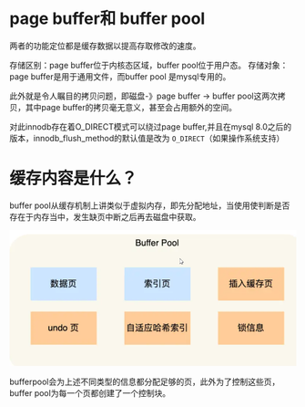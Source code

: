 # page buffer和 buffer pool

两者的功能定位都是缓存数据以提高存取修改的速度。

存储区别：page  buffer位于内核态区域，buffer pool位于用户态。
存储对象：page buffer是用于通用文件，而buffer pool 是mysql专用的。

此外就是令人瞩目的拷贝问题，即磁盘-》page buffer -> buffer pool这两次拷贝，其中page buffer的拷贝毫无意义，甚至会占用额外的空间。


对此innodb存在着O_DIRECT模式可以绕过page buffer,并且在mysql 8.0之后的版本，innodb_flush_method的默认值是改为 `O_DIRECT`（如果操作系统支持）


# 缓存内容是什么？
buffer pool从缓存机制上讲类似于虚拟内存，即先分配地址，当使用使判断是否存在于内存当中，发生缺页中断之后再去磁盘中获取。

![](img/Pasted%20image%2020250217105809.png)



bufferpool会为上述不同类型的信息都分配足够的页，此外为了控制这些页，buffer pool为每一个页都创建了一个控制块。



